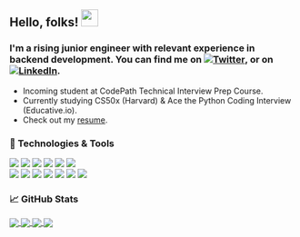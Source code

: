 ## Hello, folks! <img src="https://raw.githubusercontent.com/MartinHeinz/MartinHeinz/master/wave.gif" width="30px">

### I'm a rising junior engineer with relevant experience in backend development. You can find me on [![Twitter][1.2]][1], or on [![LinkedIn][2.2]][2].

[1.2]: http://i.imgur.com/wWzX9uB.png (twitter icon without padding)
[2.2]: https://raw.githubusercontent.com/MartinHeinz/MartinHeinz/master/linkedin-3-16.png (LinkedIn icon without padding)

<!-- Links to your social media accounts -->

[1]: https://twitter.com/babdusaid0v
[2]: https://www.linkedin.com/in/bunyodabdusaidov

* Incoming student at CodePath Technical Interview Prep Course.
* Currently studying CS50x (Harvard) & Ace the Python Coding Interview (Educative.io). 
* Check out my [resume](https://gist.github.com/bunyodabdusaidov/92e929ae4dd471820b6b2479d9ff26d7).

### <g-emoji class="g-emoji" alias="wrench" fallback-src="https://github.githubassets.com/images/icons/emoji/unicode/1f527.png">🔧</g-emoji> Technologies & Tools
![](https://img.shields.io/badge/Backend-Python-informational?style=flat&logo=python&logoColor=white&color=2bbc8a)
![](https://img.shields.io/badge/Framework-Django-informational?style=flat&logo=django&logoColor=white&color=2bbc8a)
![](https://img.shields.io/badge/Framework-Flask-informational?style=flat&logo=flask&logoColor=white&color=2bbc8a)
![](https://img.shields.io/badge/Code-C-informational?style=flat&logo=c&logoColor=white&color=2bbc8a)
![](https://img.shields.io/badge/Database-SQLite-informational?style=flat&logo=sqlite&logoColor=white&color=2bbc8a)
![](https://img.shields.io/badge/Frontend-Javascript-informational?style=flat&logo=javascript&logoColor=white&color=2bbc8a)
<br/>
![](https://img.shields.io/badge/Frontend-HTML-informational?style=flat&logo=html5&logoColor=white&color=2bbc8a)
![](https://img.shields.io/badge/Frontend-CSS-informational?style=flat&logo=css3&logoColor=white&color=2bbc8a)
![](https://img.shields.io/badge/Editor-Pycharm-informational?style=flat&logo=pycharm&logoColor=white&color=2bbc8a)
![](https://img.shields.io/badge/Shell-Bash-informational?style=flat&logo=gnu-bash&logoColor=white&color=2bbc8a)
![](https://img.shields.io/badge/Tool-MongoDB-informational?style=flat&logo=mongodb&logoColor=white&color=2bbc8a)
![](https://img.shields.io/badge/Tool-JSON-informational?style=flat&logo=json&logoColor=white&color=2bbc8a)
![](https://img.shields.io/badge/Os-Mac-informational?style=flat&logo=macos&logoColor=white&color=2bbc8a)

### <g-emoji class="g-emoji" alias="chart_with_upwards_trend" fallback src="https://github.githubassets.com/images/icons/emoji/unicode/1f4c8.png">📈</g-emoji> GitHub Stats

<a href="https://github.com/bunyodabdusaidov/bunyodabdusaidov">
  <img align="center" src="https://github-readme-stats.vercel.app/api?username=bunyodabdusaidov&show_icons=true&theme=dark&count_private=true&line_height=27"/>
</a>
<a href="https://github.com/bunyodabdusaidov/bunyodabdusaidov">
  <img align="center" src="https://github-readme-stats.vercel.app/api/top-langs/?username=bunyodabdusaidov&layout=default&theme=dark&langs_count=3&hide=css,javascript"/>
</a>

<a href="https://github.com/bunyodabdusaidov/cs50x-2021">
  <img align="center" src="https://github-readme-stats.vercel.app/api/pin/?username=bunyodabdusaidov&repo=cs50x-2021&theme=dark"/>
</a>
<a href="https://github.com/bunyodabdusaidov/microblog-practice-web-project">
  <img align="center" src="https://github-readme-stats.vercel.app/api/pin/?username=bunyodabdusaidov&repo=microblog-practice-web-project&theme=dark"/>
</a>








